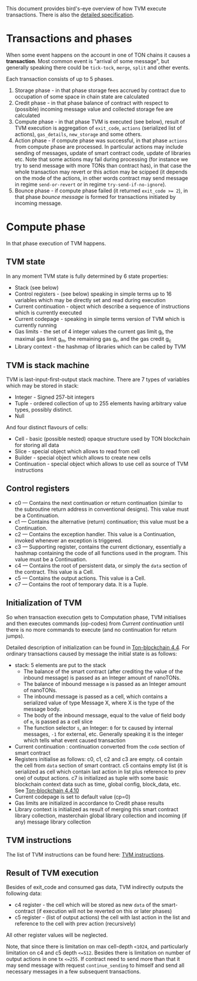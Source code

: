 This document provides bird's-eye overview of how TVM execute transactions. There is also the [detailed specification](https://ton-blockchain.github.io/docs/tvm.pdf).

# Transactions and phases
When some event happens on the account in one of TON chains it causes a **transaction**.  Most common event is "arrival of some message", but generally speaking there could be `tick-tock`, `merge`, `split` and other events.

Each transaction consists of up to 5 phases.
1. Storage phase - in that phase storage fees accrued by contract due to occupation of some space in chain state are calculated
2. Credit phase - in that phase balance of contract with respect to (possible) incoming message value and collected storage fee are calculated
3. Compute phase - in that phase TVM is executed (see below), result of TVM execution is aggregation of `exit_code`, `actions` (serialized list of actions), `gas_details`, `new_storage` and some others.
4. Action phase - if compute phase was successful, in that phase `actions` from compute phase are processed. In particular actions may include sending of messages, update of smart contract code, update of libraries etc. Note that some actions may fail during processing (for instance we try to send message with more TONs than contract has), in that case the whole transaction may revert or this action may be scipped (it depends on the mode of the actions, in other words contract may send message in regime `send-or-revert` or in regime `try-send-if-no-ignore`).
5. Bounce phase - if compute phase failed (it returned `exit_code >= 2`), in that phase _bounce message_ is formed for transactions initiated by incoming message.

# Compute phase
In that phase execution of TVM happens.

## TVM state
In any moment TVM state is fully determined by 6 state properties:
* Stack (see below)
* Control registers - (see below) speaking in simple terms up to 16 variables which may be directly set and read during execution
* Current continuation - object which describe a sequence of instructions which is currently executed
* Current codepage - speaking in simple terms version of TVM which is currently running
* Gas limits - the set of 4 integer values the current gas limit g<sub>l</sub>, the maximal gas limit g<sub>m</sub>, the remaining gas g<sub>r</sub>, and the gas credit g<sub>c</sub>
* Library context - the hashmap of libraries which can be called by TVM 

## TVM is stack machine
TVM is last-input-first-output stack machine. There are 7 types of variables which may be stored in stack:
* Integer - Signed 257-bit integers
* Tuple - ordered collection of up to 255 elements having arbitrary value types, possibly distinct.
* Null

And four distinct flavours of cells:
* Cell - basic (possible nested) opaque structure used by TON blockchain for storing all data
* Slice - special object which allows to read from cell
* Builder - special object which allows to create new cells
* Continuation - special object which allows to use cell as source of TVM instructions

## Control registers
* c0 — Contains the next continuation or return continuation (similar to the subroutine return address in conventional designs). This value must be a Continuation.
* c1 — Contains the alternative (return) continuation; this value must be a Continuation. 
* c2 — Contains the exception handler. This value is a Continuation, invoked whenever an exception is triggered.
* c3 — Supporting register, contains the current dictionary, essentially a hashmap containing the code of all functions used in the program. This value must be a Continuation. 
* c4 — Contains the root of persistent data, or simply the `data` section of the contract. This value is a Cell.
* c5 — Contains the output actions. This value is a Cell.
* c7 — Contains the root of temporary data. It is a Tuple.

## Initialization of TVM
So when transaction execution gets to Computation phase, TVM initialises and then executes commands (op-codes) from _Current continuation_ until there is no more commands to execute (and no continuation for return jumps).

Detailed description of initialization can be found in [Ton-blockchain 4.4](https://ton-blockchain.github.io/docs/tblkch.pdf).
For ordinary transactions caused by message the initial state is as follows:
* stack: 5 elements are put to the stack
    * The balance of the smart contract (after crediting the value of the inbound message) is passed as an Integer amount of nanoTONs.
    * The balance of inbound message `m` is passed as an Integer amount of nanoTONs.
    * The inbound message is passed as a cell, which contains a serialized value of type Message X, where X is the type of the message body.
    * The body of the inbound message, equal to the value of field body of `m`, is passed as a cell slice
    * The function selector `s`, an Integer: `0` for tx caused by internal messages, `-1` for external, etc. Generally speaking it is the integer which tells what event caused transaction
 * Current continuation : continuation converted from the `code` section of smart contract
 * Registers initialise as follows: c0, c1, c2 and c3 are empty. c4 contain the cell from `data` section of smart contract. c5 contains empty list (it is serialized as cell which contain last action in list plus reference to prev one) of output actions. c7 is initialized as tuple with some basic blockchain context data such as time, global config, block_data, etc. See [Ton-blockchain 4.4.10](https://ton-blockchain.github.io/docs/tblkch.pdf)
 * Current codepage is set to default value (cp=0)
 * Gas limits are initialized in accordance to Credit phase results
 * Library context is initialized as result of merging this smart contract library collection, masterchain global library collection and incoming (if any) message library collection

## TVM instructions
The list of TVM instructions can be found here: [TVM instructions](/smart-contracts/tvm-instructions/instructions.md).

## Result of TVM execution
Besides of exit_code and consumed gas data, TVM indirectly outputs the following data:
* c4 register - the cell which will be stored as new `data` of the smart-contract (if execution will not be reverted on this or later phases)
* c5 register - (list of output actions) the cell with last action in the list and reference to the cell with prev action (recursively)

All other register values will be neglected.

Note, that since there is limitation on max cell-depth `<1024`, and particularly limitation on c4 and c5 depth `<=512`. Besides there is limitation on number of output actions in one tx `<=255`. If contract need to send more than that it may send message with request `continue_sending` to himself and send all necessary messages in a few subsequent transactions.
